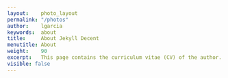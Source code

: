 ```yaml
---
layout:    photo_layout
permalink: "/photos"
author:    lgarcia
keywords:  about
title:     About Jekyll Decent
menutitle: About
weight:    90
excerpt:   This page contains the curriculum vitae (CV) of the author.
visible: false
--- 
```

<script async defer src="https://buttons.github.io/buttons.js"></script>

<!--
If you like this theme and like to show your appreciation then please leave a star in the GitHub repository or [buy me a coffee](https://www.paypal.me/jenswillmer/3) - Thank you!-->

<!--<p class="github-button-container">
<a class="github-button" href="https://github.com/jwillmer/jekyllDecent" data-size="large" data-show-count="true" aria-label="Star jwillmer/jekyllDecent on GitHub">jekyllDecent</a>
</p>-->